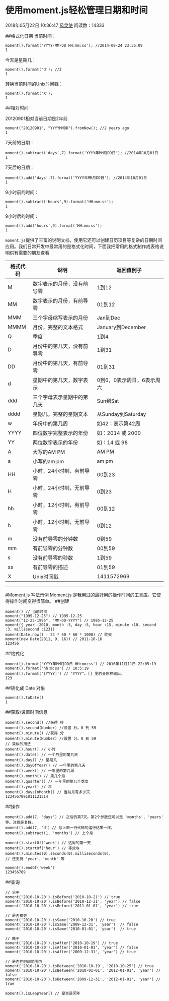 # 使用moment.js轻松管理日期和时间

2018年05月22日 10:36:47 [风灵使](https://me.csdn.net/WuLex) 阅读数：14333



\##格式化日期
当前时间：

```
moment().format('YYYY-MM-DD HH:mm:ss'); //2014-09-24 23:36:09 
1
```

今天是星期几：

```
moment().format('d'); //3 
1
```

转换当前时间的Unix时间戳：

```
moment().format('X'); 
1
```

\##相对时间

20120901相对当前日期是2年前

```
moment("20120901", "YYYYMMDD").fromNow(); //2 years ago      
1
```

7天前的日期：

```
moment().subtract('days',7).format('YYYY年MM月DD日'); //2014年10月01日
1
```

7天后的日期：

```
moment().add('days',7).format('YYYY年MM月DD日'); //2014年10月01日
1
```

9小时前的时间：

```
moment().subtract('hours',9).format('HH:mm:ss'); 
1
```

9小时后的时间：

```
moment().add('hours',9).format('HH:mm:ss'); 
1
```

`moment.js`提供了丰富的说明文档，使用它还可以创建日历项目等复杂的日期时间应用。我们日常开发中最常用的是格式化时间，下面我把常用的格式制作成表格说明供有需要的朋友查看

| 格式代码 | 说明                       | 返回值例子                 |
| -------- | -------------------------- | -------------------------- |
| M        | 数字表示的月份，没有前导零 | 1到12                      |
| MM       | 数字表示的月份，有前导零   | 01到12                     |
| MMM      | 三个字母缩写表示的月份     | Jan到Dec                   |
| MMMM     | 月份，完整的文本格式       | January到December          |
| Q        | 季度                       | 1到4                       |
| D        | 月份中的第几天，没有前导零 | 1到31                      |
| DD       | 月份中的第几天，有前导零   | 01到31                     |
| d        | 星期中的第几天，数字表示   | 0到6，0表示周日，6表示周六 |
| ddd      | 三个字母表示星期中的第几天 | Sun到Sat                   |
| dddd     | 星期几，完整的星期文本     | 从Sunday到Saturday         |
| w        | 年份中的第几周             | 如42：表示第42周           |
| YYYY     | 四位数字完整表示的年份     | 如：2014 或 2000           |
| YY       | 两位数字表示的年份         | 如：14 或 98               |
| A        | 大写的AM PM                | AM PM                      |
| a        | 小写的am pm                | am pm                      |
| HH       | 小时，24小时制，有前导零   | 00到23                     |
| H        | 小时，24小时制，无前导零   | 0到23                      |
| hh       | 小时，12小时制，有前导零   | 00到12                     |
| h        | 小时，12小时制，无前导零   | 0到12                      |
| m        | 没有前导零的分钟数         | 0到59                      |
| mm       | 有前导零的分钟数           | 00到59                     |
| s        | 没有前导零的秒数           | 1到59                      |
| ss       | 有前导零的描述             | 01到59                     |
| X        | Unix时间戳                 | 1411572969                 |

------

\#Moment.js 写法示例
Moment.js 是我用过的最好用的操作时间的工具库。它使得操作时间变得很简单。
\##创建

```
moment() // 当前时间
moment("1995-12-25") // 1995-12-25
moment("12-25-1995", "MM-DD-YYYY") // 1995-12-25
moment({ year :2010, month :3, day :5, hour :15, minute :10, second :3, millisecond :123})
moment(Date.now() - 24 * 60 * 60 * 1000) // 昨天
moment(new Date(2011, 9, 16)) // 2011-10-16
123456
```

\##格式化

```
moment().format('YYYY年MM月DD日 HH:mm:ss') // 2016年11月11日 22:05:19
moment().format('hh:m:ss') // 10:5:19
moment().format('[YYYY]') // "YYYY"。[] 里的会原样输出。
123
```

\##转化成 Date 对象

```
moment().toDate()
1
```

\##获取/设置时间信息

```
moment().second() //获得 秒
moment().second(Number) //设置 秒。0 到 59
moment().minute() //获得 分
moment().minute(Number) //设置 分。0 到 59
// 类似的用法
moment().hour() // 小时
moment().date() // 一个月里的第几天
moment().day() // 星期几
moment().dayOfYear() // 一年里的第几天
moment().week() // 一年里的第几周
moment().month() // 第几个月
moment().quarter() // 一年里的第几个季度
moment().year() // 年
moment().daysInMonth() // 当前月有多少天
1234567891011121314
```

\##操作

```
moment().add(7, 'days') // 之后的第7天。第2个参数还可以是 'months', 'years' 等。注意是复数。
moment().add(7, 'd'）// 与上面一行代码的运行结果一样。
moment().subtract(1, 'months') // 上个月

moment().startOf('week') // 这周的第一天
moment().startOf('hour') // 等效与 moment().minutes(0).seconds(0).milliseconds(0)。
// 还支持 'year'，'month' 等

moment().endOf('week')
123456789
```

\##查询

```
// 早于
moment('2010-10-20').isBefore('2010-10-21') // true
moment('2010-10-20').isBefore('2010-12-31', 'year') // false
moment('2010-10-20').isBefore('2011-01-01', 'year') // true

// 是否相等
moment('2010-10-20').isSame('2010-10-20') // true
moment('2010-10-20').isSame('2009-12-31', 'year')  // false
moment('2010-10-20').isSame('2010-01-01', 'year')  // true

// 晚于
moment('2010-10-20').isAfter('2010-10-19') // true
moment('2010-10-20').isAfter('2010-01-01', 'year') // false
moment('2010-10-20').isAfter('2009-12-31', 'year') // true

// 是否在时间范围内
moment('2010-10-20').isBetween('2010-10-19', '2010-10-25') // true
moment('2010-10-20').isBetween('2010-01-01', '2012-01-01', 'year') // false
moment('2010-10-20').isBetween('2009-12-31', '2012-01-01', 'year') // true

moment().isLeapYear() // 是否是闰年
```